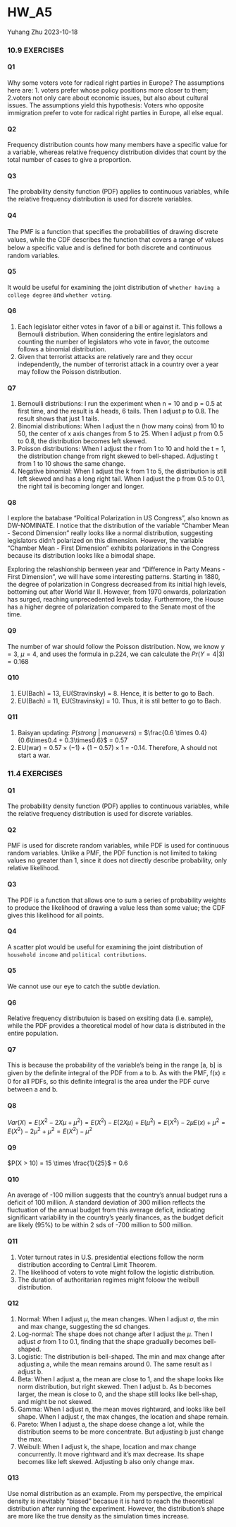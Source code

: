 HW_A5
================
Yuhang Zhu
2023-10-18

### 10.9 EXERCISES

#### Q1

Why some voters vote for radical right parties in Europe? The
assumptions here are: 1. voters prefer whose policy positions more
closer to them; 2.voters not only care about economic issues, but also
about cultural issues. The assumptions yield this hypothesis: Voters who
opposite immigration prefer to vote for radical right parties in Europe,
all else equal.

#### Q2

Frequency distribution counts how many members have a specific value for
a variable, whereas relative frequency distribution divides that count
by the total number of cases to give a proportion.

#### Q3

The probability density function (PDF) applies to continuous variables,
while the relative frequency distribution is used for discrete
variables.

#### Q4

The PMF is a function that speciﬁes the probabilities of drawing
discrete values, while the CDF describes the function that covers a
range of values below a speciﬁc value and is deﬁned for both discrete
and continuous random variables.

#### Q5

It would be useful for examining the joint distribution of
`whether having a college degree` and `whether voting`.

#### Q6

1.  Each legislator either votes in favor of a bill or against it. This
    follows a Bernoulli distribution. When considering the entire
    legislators and counting the number of legislators who vote in
    favor, the outcome follows a binomial distribution.
2.  Given that terrorist attacks are relatively rare and they occur
    independently, the number of terrorist attack in a country over a
    year may follow the Poisson distribution.

#### Q7

1.  Bernoulli distributions: I run the experiment when n = 10 and p =
    0.5 at first time, and the result is 4 heads, 6 tails. Then I adjust
    p to 0.8. The result shows that just 1 tails.
2.  Binomial distributions: When I adjust the n (how many coins) from 10
    to 50, the center of x axis changes from 5 to 25. When I adjust p
    from 0.5 to 0.8, the distribution becomes left skewed.
3.  Poisson distributions: When I adjust the r from 1 to 10 and hold the
    t = 1, the distribution change from right skewed to bell-shaped.
    Adjusting t from 1 to 10 shows the same change.
4.  Negative binomial: When I adjust the k from 1 to 5, the distribution
    is still left skewed and has a long right tail. When I adjust the p
    from 0.5 to 0.1, the right tail is becoming longer and longer.

#### Q8

I explore the batabase “Political Polarization in US Congress”, also
known as DW-NOMINATE. I notice that the distribution of the variable
“Chamber Mean - Second Dimension” really looks like a normal
distribution, suggesting legislators didn’t polarized on this dimension.
However, the variable “Chamber Mean - First Dimension” exhibits
polarizations in the Congress because its distribution looks like a
bimodal shape.

Exploring the relashionship berween year and “Difference in Party
Means - First Dimension”, we will have some interesting patterns.
Starting in 1880, the degree of polarization in Congress decreased from
its initial high levels, bottoming out after World War II. However, from
1970 onwards, polarization has surged, reaching unprecedented levels
today. Furthermore, the House has a higher degree of polarization
compared to the Senate most of the time.

#### Q9

The number of war should follow the Poisson distribution. Now, we know
$y = 3$, $\mu = 4$, and uses the formula in p.224, we can calculate the
$Pr(Y = 4 | 3) = 0.168$

#### Q10

1.  EU(Bach) = 13, EU(Stravinsky) = 8. Hence, it is better to go to
    Bach.
2.  EU(Bach) = 11, EU(Stravinsky) = 10. Thus, it is stil better to go to
    Bach.

#### Q11

1.  Baisyan updating: $P(strong \ | \ manuevers)$ =
    $\frac{0.6 \times 0.4}{0.6\times0.4 + 0.3\times0.6}$ = 0.57
2.  EU(war) = $0.57 \times (-1) + (1-0.57) \times 1$ = -0.14. Therefore,
    A should not start a war.

### 11.4 EXERCISES

#### Q1

The probability density function (PDF) applies to continuous variables,
while the relative frequency distribution is used for discrete
variables.

#### Q2

PMF is used for discrete random variables, while PDF is used for
continuous random variables. Unlike a PMF, the PDF function is not
limited to taking values no greater than 1, since it does not directly
describe probability, only relative likelihood.

#### Q3

The PDF is a function that allows one to sum a series of probability
weights to produce the likelihood of drawing a value less than some
value; the CDF gives this likelihood for all points.

#### Q4

A scatter plot would be useful for examining the joint distribution of
`household income` and `political contributions`.

#### Q5

We cannot use our eye to catch the subtle deviation.

#### Q6

Relative frequency distributuion is based on exsiting data
(i.e. sample), while the PDF provides a theoretical model of how data is
distributed in the entire population.

#### Q7

This is because the probability of the variable’s being in the range
\[a, b\] is given by the deﬁnite integral of the PDF from a to b. As
with the PMF, f(x) ≥ 0 for all PDFs, so this deﬁnite integral is the
area under the PDF curve between a and b.

#### Q8

$Var(X) = E(X^2 - 2X\mu + \mu^2) = E(X^2) - E(2X\mu) + E(\mu^2) = E(X^2) - 2\mu E(x) + \mu^2 = E(X^2) - 2 \mu^2 + \mu^2 = E(X^2) -\mu^2$

#### Q9

$P(X > 10) = 15 \times \frac{1}{25}$ = 0.6

#### Q10

An average of -100 million suggests that the country’s annual budget
runs a deficit of 100 million. A standard deviation of 300 million
reflects the fluctuation of the annual budget from this average deficit,
indicating significant variability in the country’s yearly finances, as
the budget deficit are likely (95%) to be within 2 sds of -700 million
to 500 million.

#### Q11

1.  Voter turnout rates in U.S. presidential elections follow the norm
    distribution according to Central Limit Theorem.
2.  The likelihood of voters to vote might follow the logistic
    distribution.
3.  The duration of authoritarian regimes might foloow the weibull
    distribution.

#### Q12

1.  Normal: When I adjust $\mu$, the mean changes. When I adjust
    $\sigma$, the min and max change, suggesting the sd changes.
2.  Log-normal: The shape does not change after I adjust the $\mu$. Then
    I adjust $\sigma$ from 1 to 0.1, finding that the shape gradually
    becomes bell-shaped.
3.  Logistic: The distribution is bell-shaped. The min and max change
    after adjusting a, while the mean remains around 0. The same result
    as I adjust b.
4.  Beta: When I adjust a, the mean are close to 1, and the shape looks
    like norm distribution, but right skewed. Then I adjust b. As b
    becomes larger, the mean is close to 0, and the shape still looks
    like bell-shap, and might be not skewed.
5.  Gamma: When I adjust n, the mean moves rightward, and looks like
    bell shape. When I adjust r, the max changes, the location and shape
    remain.
6.  Pareto: When I adjust a, the shape doese change a lot, while the
    distribution seems to be more concentrate. But adjusting b just
    change the max.
7.  Weibull: When I adjust k, the shape, location and max change
    concurrently. It move rightward and it’s max decrease. Its shape
    becomes like left skewed. Adjusting b also only change max.

#### Q13

Use nomal distribution as an example. From my perspective, the empirical
density is inevitably “biased” becasue it is hard to reach the
theoretical distribution after running the experiment. However, the
distribution’s shape are more like the true density as the simulation
times increase.

